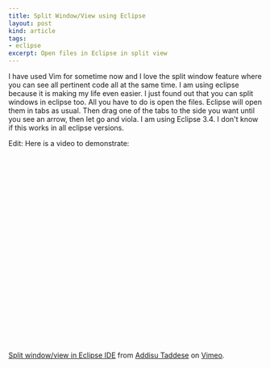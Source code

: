 ```yaml
---
title: Split Window/View using Eclipse
layout: post
kind: article
tags:
- eclipse
excerpt: Open files in Eclipse in split view
---
```


I have used Vim for sometime now and I love the split window feature where you can see all pertinent code all at the
same time. I am using eclipse because it is making my life even easier. I just found out that you can split windows in
eclipse too. All you have to do is open the files. Eclipse will open them in tabs as usual. Then drag one of the tabs
to the side you want until you see an arrow, then let go and viola. I am using Eclipse 3.4. I don't know if this works
in all eclipse versions.

Edit: Here is a video to demonstrate:

<object width="500" height="375">
  <param name="allowfullscreen" value="true" />
  <param name="allowscriptaccess" value="always" />
  <param name="movie" value="http://vimeo.com/moogaloop.swf?clip_id=2862316&amp;server=vimeo.com&amp;show_title=1&amp;show_byline=1&amp;show_portrait=0&amp;color=&amp;fullscreen=1" />
  <embed src="http://vimeo.com/moogaloop.swf?clip_id=2862316&amp;server=vimeo.com&amp;show_title=1&amp;show_byline=1&amp;show_portrait=0&amp;color=&amp;fullscreen=1" type="application/x-shockwave-flash" allowfullscreen="true" allowscriptaccess="always" width="500" height="375"> </embed>
</object>

[Split window/view in Eclipse IDE](http://vimeo.com/) from [Addisu Taddese](http://vimeo.com/user1173502) on [Vimeo](http://vimeo.com).
